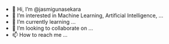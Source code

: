 - 👋 Hi, I’m @jasmigunasekara 
- 👀 I’m interested in Machine Learning, Artificial Intelligence, ...
- 🌱 I’m currently learning ...
- 💞️ I’m looking to collaborate on ...
- 📫 How to reach me ...

<!---
jasmigunasekara/jasmigunasekara is a ✨ special ✨ repository because its `README.md` (this file) appears on your GitHub profile.
You can click the Preview link to take a look at your changes.
--->
